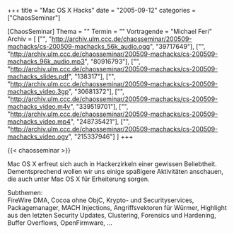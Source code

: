+++
title = "Mac OS X Hacks"
date = "2005-09-12"
categories = ["ChaosSeminar"]

[ChaosSeminar]
Thema = ""
Termin = ""
Vortragende = "Michael Feri"
Archiv = [
	["", "http://archiv.ulm.ccc.de/chaosseminar/200509-machacks/cs-200509-machacks_56k_audio.ogg", "39717649"],
	["", "http://archiv.ulm.ccc.de/chaosseminar/200509-machacks/cs-200509-machacks_96k_audio.mp3", "80916793"],
	["", "http://archiv.ulm.ccc.de/chaosseminar/200509-machacks/cs-200509-machacks_slides.pdf", "138317"],
	["", "http://archiv.ulm.ccc.de/chaosseminar/200509-machacks/cs-200509-machacks_video.3gp", "30681372"],
	["", "http://archiv.ulm.ccc.de/chaosseminar/200509-machacks/cs-200509-machacks_video.m4v", "339519701"],
	["", "http://archiv.ulm.ccc.de/chaosseminar/200509-machacks/cs-200509-machacks_video.mp4", "248735421"],
	["", "http://archiv.ulm.ccc.de/chaosseminar/200509-machacks/cs-200509-machacks_video.ogv", "215337946"]
	]
+++

{{< chaosseminar >}}

Mac OS X erfreut sich auch in Hackerzirkeln einer gewissen Beliebtheit. Dementsprechend wollen wir uns einige spaßigere Aktivitäten anschauen, die auch unter Mac OS X für Erheiterung sorgen.

Subthemen:  
FireWire DMA, Cocoa ohne ObjC, Krypto- und Securityservices, Packagemanager, MACH Injections, Angriffsvektoren für Würmer, Highlight aus den letzten Security Updates, Clustering, Forensics und Hardening, Buffer Overflows, OpenFirmware, ...
